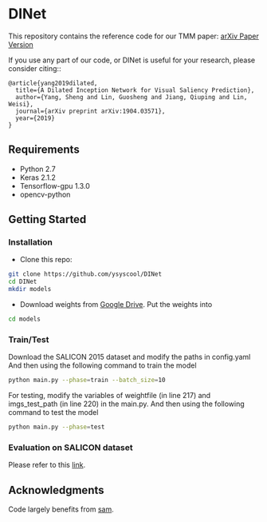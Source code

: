 # DINet
This repository contains the reference code for our TMM paper:
[arXiv Paper Version](https://arxiv.org/pdf/1904.03571.pdf)

If you use any part of our code, or DINet is useful for your research, please consider citing::
```
@article{yang2019dilated,
  title={A Dilated Inception Network for Visual Saliency Prediction},
  author={Yang, Sheng and Lin, Guosheng and Jiang, Qiuping and Lin, Weisi},
  journal={arXiv preprint arXiv:1904.03571},
  year={2019}
}
```

## Requirements
* Python 2.7
* Keras 2.1.2
* Tensorflow-gpu 1.3.0
* opencv-python


## Getting Started
### Installation
- Clone this repo:
```bash
git clone https://github.com/ysyscool/DINet
cd DINet
mkdir models
```

- Download weights from [Google Drive](https://drive.google.com/file/d/1o8RTCUpP08iDO7XdDbbiz3bW8vJfb6Yw/view?usp=sharing).
Put the weights into 
```bash
cd models
```

### Train/Test
Download the SALICON 2015 dataset and modify the paths in config.yaml
And then using the following command to train the model
```bash
python main.py --phase=train --batch_size=10
```

For testing, modify the variables of weightfile (in line 217) and imgs_test_path (in line 220) in the main.py.
And then using the following command to test the model
```bash
python main.py --phase=test
```

### Evaluation on SALICON dataset
Please refer to this [link](https://github.com/NUS-VIP/salicon-evaluation). 

## Acknowledgments
Code largely benefits from [sam](https://github.com/marcellacornia/sam). 
